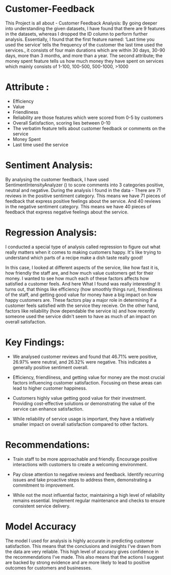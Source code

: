 # Customer-Feedback

This Project is all about - Customer Feedback Analysis: By going deeper into understanding the given datasets, I have found that there are 9 features in the datasets, whereas I dropped the ID column to perform further analysis. Essentially, I found that the first feature named: ‘Last time you used the service’ tells the frequency of the customer the last time used the services., it consists of four main durations which are within 30 days, 30-90 days, more than 3 months, and more than a year. The second attribute; the money spent feature tells us how much money they have spent on services which mainly consists of 1-100, 100-500, 500-1000, >1000         

# Attribute :

   * Efficiency
   * Value 
   * Friendliness
   * Reliability are those features which were scored from 0-5 by customers
   * Overall Satisfaction, scoring lies between 0-10
   * The verbatim feature tells about customer feedback or comments on the service
   * Money Spent
   * Last time used the service 
   

# Sentiment Analysis:

By analysing the customer feedback, I have used SentimentIntensityAnalyzer () to score comments into 3 categories positive, neutral and negative. During the analysis I found in the data - There are 71 reviews in the positive sentiment category. This means we have 71 pieces of feedback that express positive feelings about the service.
And 40 reviews in the negative sentiment category. This means we have 40 pieces of feedback that express negative feelings about the service.

# Regression Analysis:

I conducted a special type of analysis called regression to figure out what really matters when it comes to making customers happy. It's like trying to understand which parts of a recipe make a dish taste really good!

In this case, I looked at different aspects of the service, like how fast it is, how friendly the staff are, and how much value customers get for their money. I wanted to see how much each of these factors affects how satisfied a customer feels. And here What I found was really interesting! It turns out, that things like efficiency (how smoothly things run), friendliness of the staff, and getting good value for money have a big impact on how happy customers are. These factors play a major role in determining if a customer feels satisfied with the service they receive. On the other hand, factors like reliability (how dependable the service is) and how recently someone used the service didn't seem to have as much of an impact on overall satisfaction.

# Key Findings:

  * We analysed customer reviews and found that 46.71% were positive, 26.97% were neutral, and 26.32% were negative. This indicates a generally positive sentiment overall.

  * Efficiency, friendliness, and getting value for money are the most crucial factors influencing customer satisfaction. Focusing on these areas can lead to higher customer happiness.

  * Customers highly value getting good value for their investment. Providing cost-effective solutions or demonstrating the value of the service can enhance satisfaction.

  * While reliability of service usage is important, they have a relatively smaller impact on overall satisfaction compared to other factors.


# Recommendations:

  * Train staff to be more approachable and friendly. Encourage positive interactions with customers to create a welcoming environment.

  * Pay close attention to negative reviews and feedback. Identify recurring issues and take proactive steps to address them, demonstrating a commitment to improvement.

  * While not the most influential factor, maintaining a high level of reliability remains essential. Implement regular maintenance and checks to ensure consistent service delivery.

# Model Accuracy

The model I used for analysis is highly accurate in predicting customer satisfaction. This means that the conclusions and insights I've drawn from the data are very reliable. This high level of accuracy gives confidence in the recommendations I’ve made. This also means that the actions I suggest are backed by strong evidence and are more likely to lead to positive outcomes for customers and businesses.
